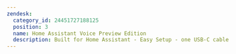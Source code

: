```yaml
---
zendesk:
  category_id: 24451727188125
  position: 3
  name: Home Assistant Voice Preview Edition
  description: Built for Home Assistant - Easy Setup - one USB-C cable and setup wizard, no assembly required.
---
```

